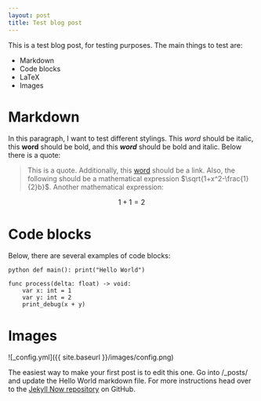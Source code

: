 ```yaml
---
layout: post
title: Test blog post
---
```


This is a test blog post, for testing purposes. The main things to test are:
* Markdown
* Code blocks
* LaTeX
* Images

# Markdown
In this paragraph, I want to test different stylings. This *word* should be italic, this **word** should be bold, and this ***word*** should be bold and italic. Below there is a quote:

> This is a quote.
Additionally, this [word](https://en.wikipedia.org/wiki/Word) should be a link. Also, the following should be a mathematical expression $`\sqrt{1+x^2-\frac{1}{2}b}`$. Another mathematical expression:
```math
1+1=2
```

# Code blocks
Below, there are several examples of code blocks:

``python
def main():
    print("Hello World")
``

```gdscript
func process(delta: float) -> void:
    var x: int = 1
    var y: int = 2
    print_debug(x + y)
```

# Images

![_config.yml]({{ site.baseurl }}/images/config.png)

The easiest way to make your first post is to edit this one. Go into /_posts/ and update the Hello World markdown file. For more instructions head over to the [Jekyll Now repository](https://github.com/barryclark/jekyll-now) on GitHub.
